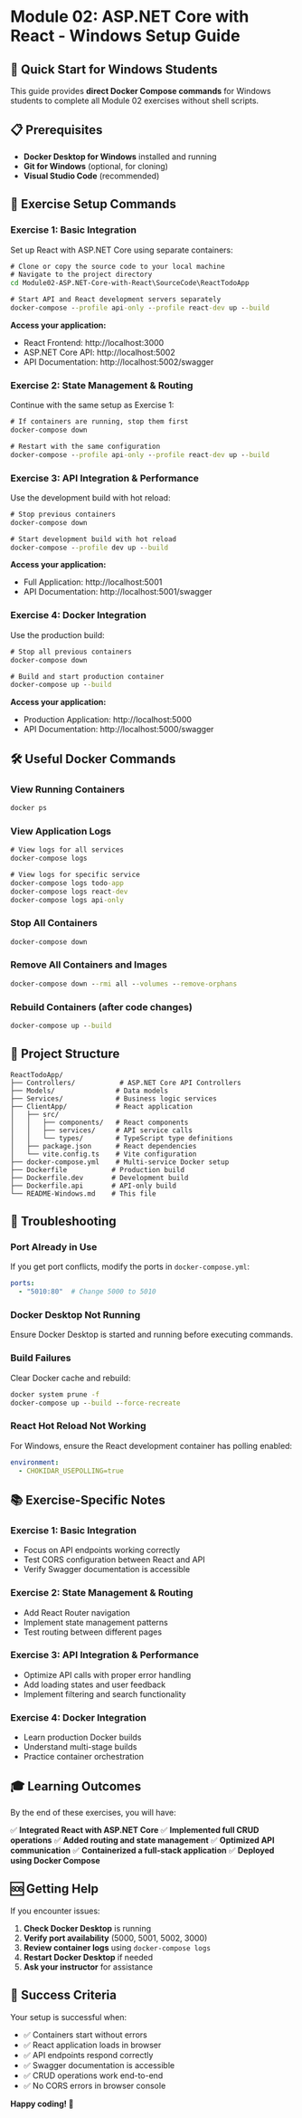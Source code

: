 # Module 02: ASP.NET Core with React - Windows Setup Guide

## 🎯 Quick Start for Windows Students

This guide provides **direct Docker Compose commands** for Windows students to complete all Module 02 exercises without shell scripts.

## 📋 Prerequisites

- **Docker Desktop for Windows** installed and running
- **Git for Windows** (optional, for cloning)
- **Visual Studio Code** (recommended)

## 🚀 Exercise Setup Commands

### **Exercise 1: Basic Integration**
Set up React with ASP.NET Core using separate containers:

```cmd
# Clone or copy the source code to your local machine
# Navigate to the project directory
cd Module02-ASP.NET-Core-with-React\SourceCode\ReactTodoApp

# Start API and React development servers separately
docker-compose --profile api-only --profile react-dev up --build
```

**Access your application:**
- React Frontend: http://localhost:3000
- ASP.NET Core API: http://localhost:5002
- API Documentation: http://localhost:5002/swagger

### **Exercise 2: State Management & Routing**
Continue with the same setup as Exercise 1:

```cmd
# If containers are running, stop them first
docker-compose down

# Restart with the same configuration
docker-compose --profile api-only --profile react-dev up --build
```

### **Exercise 3: API Integration & Performance**
Use the development build with hot reload:

```cmd
# Stop previous containers
docker-compose down

# Start development build with hot reload
docker-compose --profile dev up --build
```

**Access your application:**
- Full Application: http://localhost:5001
- API Documentation: http://localhost:5001/swagger

### **Exercise 4: Docker Integration**
Use the production build:

```cmd
# Stop all previous containers
docker-compose down

# Build and start production container
docker-compose up --build
```

**Access your application:**
- Production Application: http://localhost:5000
- API Documentation: http://localhost:5000/swagger

## 🛠 Useful Docker Commands

### **View Running Containers**
```cmd
docker ps
```

### **View Application Logs**
```cmd
# View logs for all services
docker-compose logs

# View logs for specific service
docker-compose logs todo-app
docker-compose logs react-dev
docker-compose logs api-only
```

### **Stop All Containers**
```cmd
docker-compose down
```

### **Remove All Containers and Images**
```cmd
docker-compose down --rmi all --volumes --remove-orphans
```

### **Rebuild Containers (after code changes)**
```cmd
docker-compose up --build
```

## 📁 Project Structure

```
ReactTodoApp/
├── Controllers/           # ASP.NET Core API Controllers
├── Models/               # Data models
├── Services/             # Business logic services
├── ClientApp/            # React application
│   ├── src/
│   │   ├── components/   # React components
│   │   ├── services/     # API service calls
│   │   └── types/        # TypeScript type definitions
│   ├── package.json      # React dependencies
│   └── vite.config.ts    # Vite configuration
├── docker-compose.yml    # Multi-service Docker setup
├── Dockerfile           # Production build
├── Dockerfile.dev       # Development build
├── Dockerfile.api       # API-only build
└── README-Windows.md    # This file
```

## 🔧 Troubleshooting

### **Port Already in Use**
If you get port conflicts, modify the ports in `docker-compose.yml`:

```yaml
ports:
  - "5010:80"  # Change 5000 to 5010
```

### **Docker Desktop Not Running**
Ensure Docker Desktop is started and running before executing commands.

### **Build Failures**
Clear Docker cache and rebuild:

```cmd
docker system prune -f
docker-compose up --build --force-recreate
```

### **React Hot Reload Not Working**
For Windows, ensure the React development container has polling enabled:

```yaml
environment:
  - CHOKIDAR_USEPOLLING=true
```

## 📚 Exercise-Specific Notes

### **Exercise 1: Basic Integration**
- Focus on API endpoints working correctly
- Test CORS configuration between React and API
- Verify Swagger documentation is accessible

### **Exercise 2: State Management & Routing**
- Add React Router navigation
- Implement state management patterns
- Test routing between different pages

### **Exercise 3: API Integration & Performance**
- Optimize API calls with proper error handling
- Add loading states and user feedback
- Implement filtering and search functionality

### **Exercise 4: Docker Integration**
- Learn production Docker builds
- Understand multi-stage builds
- Practice container orchestration

## 🎓 Learning Outcomes

By the end of these exercises, you will have:

✅ **Integrated React with ASP.NET Core**
✅ **Implemented full CRUD operations**
✅ **Added routing and state management**
✅ **Optimized API communication**
✅ **Containerized a full-stack application**
✅ **Deployed using Docker Compose**

## 🆘 Getting Help

If you encounter issues:

1. **Check Docker Desktop** is running
2. **Verify port availability** (5000, 5001, 5002, 3000)
3. **Review container logs** using `docker-compose logs`
4. **Restart Docker Desktop** if needed
5. **Ask your instructor** for assistance

## 🌟 Success Criteria

Your setup is successful when:

- ✅ Containers start without errors
- ✅ React application loads in browser
- ✅ API endpoints respond correctly
- ✅ Swagger documentation is accessible
- ✅ CRUD operations work end-to-end
- ✅ No CORS errors in browser console

**Happy coding! 🚀**
